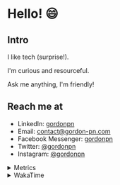 # Hello! 😄

## Intro

I like tech (surprise!).

I'm curious and resourceful.

Ask me anything, I'm friendly!

## Reach me at

- LinkedIn: [gordonpn](https://www.linkedin.com/in/gordonpn/)
- Email: [contact@gordon-pn.com](mailto:contact@gordon-pn.com)
- Facebook Messenger: [gordonpn](https://www.messenger.com/t/Gordonpn)
- Twitter: [@gordonpn](https://twitter.com/Gordonpn)
- Instagram: [@gordonpn](https://www.instagram.com/gordonpn/)

<details>
  <summary>Metrics</summary>

  <img align="center" src="https://github.com/gordonpn/gordonpn/blob/master/github-metrics.svg" alt="GitHub Metrics">

</details>

<details>
  <summary>WakaTime</summary>

  <!--START_SECTION:waka-->
📊 **This Week I Spent My Time On** 

```text
💬 Programming Languages: 
TypeScript               8 hrs 3 mins        ████████████████░░░░░░░░░   63.74 % 
Java                     1 hr 48 mins        ████░░░░░░░░░░░░░░░░░░░░░   14.31 % 
JSON                     53 mins             ██░░░░░░░░░░░░░░░░░░░░░░░   07.08 % 
Text                     39 mins             █░░░░░░░░░░░░░░░░░░░░░░░░   05.18 % 
Brazil Dependency Config 29 mins             █░░░░░░░░░░░░░░░░░░░░░░░░   03.91 % 

🔥 Editors: 
Intellijidea             12 hrs 2 mins       ████████████████████████░   95.16 % 
VS Code                  36 mins             █░░░░░░░░░░░░░░░░░░░░░░░░   04.84 % 
```


 Last Updated on 29/05/2024 10:22:00 UTC
<!--END_SECTION:waka-->
</details>
